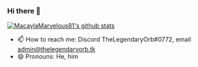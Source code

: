 ### Hi there 👋

<!--
**MacaylaMarvelous81/MacaylaMarvelous81** is a ✨ _special_ ✨ repository because its `README.md` (this file) appears on your GitHub profile.

Here are some ideas to get you started:

- 🔭 I’m currently working on ...
- 🌱 I’m currently learning ...
- 👯 I’m looking to collaborate on ...
- 🤔 I’m looking for help with ...
- 💬 Ask me about ...
- 📫 How to reach me: ...
- 😄 Pronouns: ...
- ⚡ Fun fact: ...
-->
[![MacaylaMarvelous81's github stats](https://github-readme-stats.vercel.app/api?username=MacaylaMarvelous81&count_private=true&show_icons=true&theme=radical)](https://github.com/anuraghazra/github-readme-stats)
- 📫 How to reach me: Discord TheLegendaryOrb#0772, email admin@thelegendaryorb.tk
- 😄 Pronouns: He, him
